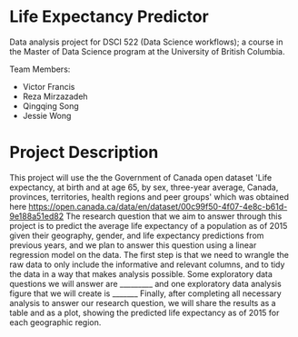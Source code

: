 # Life Expectancy Predictor
Data analysis project for DSCI 522 (Data Science workflows); a course in the Master of Data Science program at the University of British Columbia.

Team Members:
* Victor Francis
* Reza Mirzazadeh
* Qingqing Song
* Jessie Wong

# Project Description
This project will use the the Government of Canada open dataset  'Life expectancy, at birth and at age 65, by sex, three-year average, Canada, provinces, territories, health regions and peer groups' which was obtained here https://open.canada.ca/data/en/dataset/00c99f50-4f07-4e8c-b61d-9e188a51ed82
The research question that we aim to answer through this project is to predict the average life expectancy of a population as of 2015 given their geography, gender, and life expectancy predictions from previous years, and we plan to answer this question using a linear regression model on the data. 
The first step is that we need to wrangle the raw data to only include the informative and relevant columns, and to tidy the data in a way that makes analysis possible. Some exploratory data questions we will answer are _________ and one exploratory data analysis figure that we will create is _______
Finally, after completing all necessary analysis to answer our research question, we will share the results as a table and as a plot, showing the predicted life expectancy as of 2015 for each geographic region.
